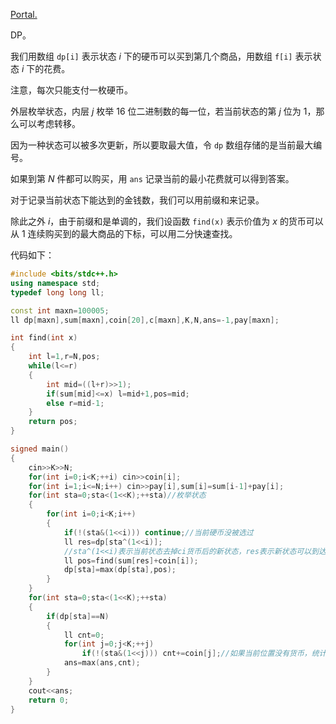 [Portal.](https://www.luogu.com.cn/problem/P3092)

DP。

我们用数组 `dp[i]` 表示状态 $i$ 下的硬币可以买到第几个商品，用数组 `f[i]` 表示状态 $i$ 下的花费。

注意，每次只能支付一枚硬币。

外层枚举状态，内层 $j$ 枚举 $16$ 位二进制数的每一位，若当前状态的第 $j$ 位为 $1$，那么可以考虑转移。

因为一种状态可以被多次更新，所以要取最大值，令 `dp` 数组存储的是当前最大编号。

如果到第 $N$ 件都可以购买，用 `ans` 记录当前的最小花费就可以得到答案。

对于记录当前状态下能达到的金钱数，我们可以用前缀和来记录。

除此之外 $i$，由于前缀和是单调的，我们设函数 `find(x)` 表示价值为 $x$ 的货币可以从 $1$ 连续购买到的最大商品的下标，可以用二分快速查找。

代码如下：

```cpp
#include <bits/stdc++.h>
using namespace std;
typedef long long ll;

const int maxn=100005;
ll dp[maxn],sum[maxn],coin[20],c[maxn],K,N,ans=-1,pay[maxn];

int find(int x)
{
	int l=1,r=N,pos;
	while(l<=r)
	{
		int mid=((l+r)>>1);
		if(sum[mid]<=x) l=mid+1,pos=mid;
		else r=mid-1;
	}
	return pos;
}

signed main()
{
	cin>>K>>N;
	for(int i=0;i<K;++i) cin>>coin[i];
	for(int i=1;i<=N;i++) cin>>pay[i],sum[i]=sum[i-1]+pay[i];
	for(int sta=0;sta<(1<<K);++sta)//枚举状态
	{
		for(int i=0;i<K;i++)
		{
			if(!(sta&(1<<i))) continue;//当前硬币没被选过
			ll res=dp[sta^(1<<i)];
            //sta^(1<<i)表示当前状态去掉ci货币后的新状态，res表示新状态可以到达的最末商品
			ll pos=find(sum[res]+coin[i]);
			dp[sta]=max(dp[sta],pos);
		}
	}
	for(int sta=0;sta<(1<<K);++sta)
	{
		if(dp[sta]==N)
		{
			ll cnt=0;
			for(int j=0;j<K;++j)
				if(!(sta&(1<<j))) cnt+=coin[j];//如果当前位置没有货币，统计答案
			ans=max(ans,cnt);
		}
	}
	cout<<ans;
	return 0;
}
```

